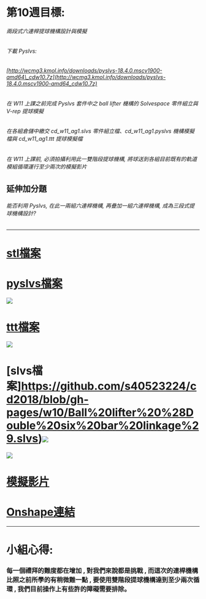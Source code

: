 # 第10週目標:

###### 兩段式六連桿提球機構設計與模擬

###### 下載 Pyslvs:

###### [http://wcmg3.kmol.info/downloads/pyslvs-18.4.0.mscv1900-amd64\_cdw10.7z](http://wcmg3.kmol.info/downloads/pyslvs-18.4.0.mscv1900-amd64_cdw10.7z)

###### 在 W11 上課之前完成 Pyslvs 套件中之 ball lifter 機構的 Solvespace 零件組立與 V-rep 提球模擬

###### 在各組倉儲中繳交 cd\_w11\_ag1.slvs 零件組立檔、cd\_w11\_ag1.pyslvs 機構模擬檔與 cd\_w11\_ag1.ttt 提球模擬檔

###### 在 W11 上課前, 必須拍攝利用此一雙階段提球機構, 將球送到各組目前既有的軌道模組循環運行至少兩次的模擬影片

## 延伸加分題

###### 能否利用 Pyslvs, 在此一兩組六連桿機構, 再疊加一組六連桿機構, 成為三段式提球機構設計?

---

# [stl檔案](https://github.com/s40523224/cd2018/blob/gh-pages/w10/loli2.stl)

# [pyslvs檔案](https://github.com/s40523224/cd2018/blob/gh-pages/w10/Ball%20lifter%20%28Double%20six%20bar%20linkage%29.pyslvs)
![](https://s40523210.gitbooks.io/g7_gitbook/content/assets/40523210-3.png)
# [ttt檔案](https://github.com/s40523224/cd2018/blob/gh-pages/w10/loli.ttt)
![](https://s40523210.gitbooks.io/g7_gitbook/content/assets/40523210-1.png)

# [slvs檔案]https://github.com/s40523224/cd2018/blob/gh-pages/w10/Ball%20lifter%20%28Double%20six%20bar%20linkage%29.slvs)![](/assets/40523210-2.png)
![](https://s40523210.gitbooks.io/g7_gitbook/content/assets/40523210-2.png)

# [模擬影片](https://youtu.be/scFy8bWZDGo)

# [Onshape連結](https://cad.onshape.com/documents/cf4a247f0cd69c8487ea2f28/w/ab9b8749f98f35e1e76b6a2e/e/c33665786050a14012d67d2a)

---

# 小組心得:

### 每一個禮拜的難度都在增加 , 對我們來說都是挑戰 , 而這次的連桿機構比照之前所學的有稍微難一點 , 要使用雙階段提球機構達到至少兩次循環 , 我們目前操作上有些許的障礙需要排除。

###



